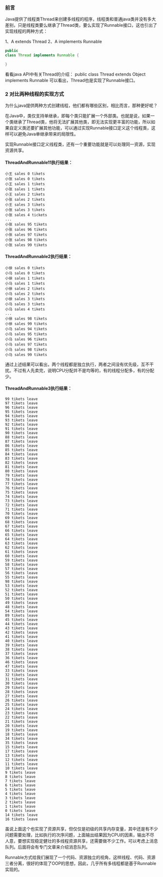 
### 前言
Java提供了线程类Thread来创建多线程的程序，线程类和普通java类并没有多大差别，只是线程类要么继承了Thread类，要么实现了Runnable接口，这也引出了实现线程的两种方式：

1、A extends Thread
2、A implements Runnable

```java
public
class Thread implements Runnable {
	
}
```

看看java API中有关Thread的介绍：
public class Thread extends Object implements Runnable
可以看出，Thread也是实现了Runnable接口。


### 2 对比两种线程的实现方式
为什么java提供两种方式创建线程，他们都有哪些区别，相比而言，那种更好呢？
    
在Java中，类仅支持单继承，即每个类只能扩展一个外部类。也就是说，如果一个类继承了Thread类，他将无法扩展其他类，即无法实现更丰富的功能，所以如果自定义类还要扩展其他功能，可以通过实现Runnable接口定义这个线程类，这样可以避免Java单继承带来的局限性。
    
实现Runnable接口定义线程类，还有一个重要功能就是可以处理同一资源，实现资源共享。
    

#### ThreadAndRunnable11执行结果：
```
小王 sales 0 tikets
小张 sales 0 tikets
小王 sales 1 tikets
小张 sales 1 tikets
小王 sales 2 tikets
小张 sales 2 tikets
小王 sales 3 tikets
小张 sales 3 tikets
小张 sales 4 tickets
...
小张 sales 95 tikets
小张 sales 96 tikets
小张 sales 97 tikets
小张 sales 98 tikets
小张 sales 99 tikets
```



#### ThreadAndRunnable2执行结果：
```
小徐 sales 0 tikets
小马 sales 0 tikets
小徐 sales 1 tikets
小马 sales 1 tikets
小徐 sales 2 tikets
小马 sales 2 tikets
小徐 sales 3 tikets
小马 sales 3 tikets
小马 sales 4 tikets
...
小徐 sales 98 tikets
小徐 sales 99 tikets
小马 sales 94 tikets
小马 sales 95 tikets
小马 sales 96 tikets
小马 sales 97 tikets
小马 sales 98 tikets
小马 sales 99 tikets
```
通过上述结果可以看出，两个线程都是独立执行，两者之间没有优先级，互不干扰。不过有人先卖完，说明CPU分配并不是均等的，有的线程分配多，有的分配少。


#### ThreadAndRunnable3执行结果：

```
99 tikets leave
97 tikets leave
96 tikets leave
95 tikets leave
94 tikets leave
93 tikets leave
92 tikets leave
91 tikets leave
90 tikets leave
88 tikets leave
87 tikets leave
86 tikets leave
85 tikets leave
84 tikets leave
83 tikets leave
82 tikets leave
81 tikets leave
80 tikets leave
79 tikets leave
78 tikets leave
77 tikets leave
76 tikets leave
75 tikets leave
74 tikets leave
73 tikets leave
72 tikets leave
71 tikets leave
70 tikets leave
69 tikets leave
68 tikets leave
67 tikets leave
66 tikets leave
65 tikets leave
64 tikets leave
63 tikets leave
62 tikets leave
61 tikets leave
60 tikets leave
59 tikets leave
58 tikets leave
57 tikets leave
56 tikets leave
55 tikets leave
98 tikets leave
53 tikets leave
52 tikets leave
51 tikets leave
50 tikets leave
49 tikets leave
48 tikets leave
54 tikets leave
89 tikets leave
45 tikets leave
44 tikets leave
43 tikets leave
42 tikets leave
41 tikets leave
40 tikets leave
39 tikets leave
38 tikets leave
37 tikets leave
36 tikets leave
46 tikets leave
47 tikets leave
33 tikets leave
32 tikets leave
31 tikets leave
30 tikets leave
29 tikets leave
28 tikets leave
27 tikets leave
26 tikets leave
25 tikets leave
24 tikets leave
23 tikets leave
22 tikets leave
21 tikets leave
20 tikets leave
19 tikets leave
18 tikets leave
34 tikets leave
35 tikets leave
15 tikets leave
17 tikets leave
13 tikets leave
12 tikets leave
11 tikets leave
10 tikets leave
9 tikets leave
8 tikets leave
7 tikets leave
6 tikets leave
5 tikets leave
4 tikets leave
3 tikets leave
2 tikets leave
1 tikets leave
0 tikets leave
14 tikets leave
16 tikets leave
```

虽说上面这个也实现了资源共享，但仅仅是初级的共享内存变量，其中还是有不少问题需要处理，比如执行的次序问题，上面输出结果因为CPU的因素，输出不尽人意，要想实现稳定健壮的多线程资源共享，还需要做不少工作。可以考虑上消息队列。后面将会有专门文章来介绍消息队列。




Runnable方式给我们展现了一个代码、资源独立的视角，这样线程、代码、资源三者分离，很好的体现了OOP的思想，因此，几乎所有多线程都是基于Runnable实现的。
